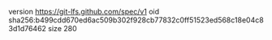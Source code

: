version https://git-lfs.github.com/spec/v1
oid sha256:b499cdd670ed6ac509b302f928cb77832c0ff51523ed568c18e04c83d1d76462
size 280
